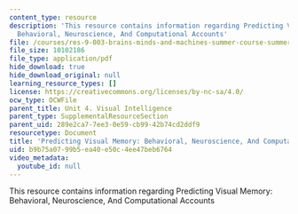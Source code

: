 ```yaml
---
content_type: resource
description: 'This resource contains information regarding Predicting Visual Memory:
  Behavioral, Neuroscience, And Computational Accounts'
file: /courses/res-9-003-brains-minds-and-machines-summer-course-summer-2015/b9b75a0799b5ea40e50c4ee47beb6764_MITRES_9_003SUM15_Lec4-3.pdf
file_size: 10102186
file_type: application/pdf
hide_download: true
hide_download_original: null
learning_resource_types: []
license: https://creativecommons.org/licenses/by-nc-sa/4.0/
ocw_type: OCWFile
parent_title: Unit 4. Visual Intelligence
parent_type: SupplementalResourceSection
parent_uid: 289e2ca7-7ee3-0e59-cb99-42b74cd2ddf9
resourcetype: Document
title: 'Predicting Visual Memory: Behavioral, Neuroscience, And Computational Accounts'
uid: b9b75a07-99b5-ea40-e50c-4ee47beb6764
video_metadata:
  youtube_id: null
---
```

This resource contains information regarding Predicting Visual Memory: Behavioral, Neuroscience, And Computational Accounts